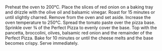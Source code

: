 Preheat the oven to 200°C.
Place the slices of red onion on a baking tray and drizzle with the olive oil and balsamic vinegar. Roast for 15 minutes or until slightly charred. Remove from the oven and set aside.
Increase the oven temperature to 250°C.
Spread the tomato paste over the pizza base. Sprinkle over ¾ of the Perfect Pizza to evenly cover the base. Top with the pancetta, broccolini, olives, balsamic red onion and the remainder of the Perfect Pizza.
Bake for 10 minutes or until the cheese melts and the base becomes crispy.
Serve immediately.
